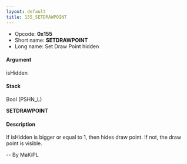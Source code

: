 ```yaml
---
layout: default
title: 155_SETDRAWPOINT
---
```


-   Opcode: **0x155**
-   Short name: **SETDRAWPOINT**
-   Long name: Set Draw Point hidden

#### Argument

isHidden

#### Stack

  
Bool (PSHN\_L)

**SETDRAWPOINT**

#### Description

If isHidden is bigger or equal to 1, then hides draw point. If not, the draw point is visible.

-- By MaKiPL
